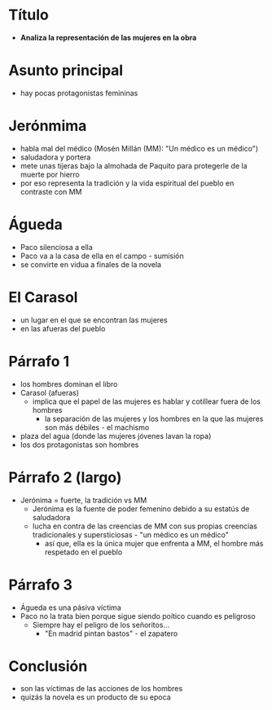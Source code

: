 # Título
- **Analiza la representación de las mujeres en la obra**

# Asunto principal
- hay pocas protagonistas femininas


# Jerónmima
- habla mal del médico (Mosén Millán (MM): "Un médico es un médico")
- saludadora y portera
- mete unas tijeras bajo la almohada de Paquito para protegerle de la muerte por hierro
- por eso representa la tradición y la vida espiritual del pueblo en contraste con MM

# Águeda
- Paco silenciosa a ella
- Paco va a la casa de ella en el campo - sumisión
- se convirte en vidua a finales de la novela


# El Carasol
- un lugar en el que se encontran las mujeres
- en las afueras del pueblo 


# Párrafo 1
- los hombres dominan el libro
- Carasol (afueras)
     - implica que el papel de las mujeres es hablar y cotillear fuera de los hombres
        - la separación de las mujeres y los hombres en la que las mujeres son más débiles - el machismo
- plaza del agua (donde las mujeres jóvenes lavan la ropa)
- los dos protagonistas son hombres

# Párrafo 2 (largo)
- Jerónima = fuerte, la tradición vs MM
    - Jerónima es la fuente de poder femenino debido a su estatús de saludadora
    - lucha en contra de las creencias de MM con sus propias creencias tradicionales y supersticiosas - "un médico es un médico"
        - así que, ella es la única mujer que enfrenta a MM, el hombre más respetado en el pueblo

# Párrafo 3
- Águeda es una pásiva víctima
- Paco no la trata bien porque sigue siendo poítico cuando es peligroso
    - Siempre hay el peligro de los señoritos...
        - "En madrid pintan bastos" - el zapatero

# Conclusión
- son las víctimas de las acciones de los hombres
- quizás la novela es un producto de su epoca

